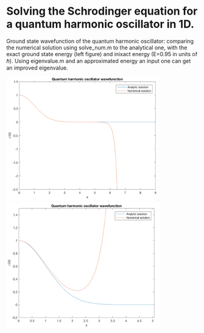 # Solving the Schrodinger equation for a quantum harmonic oscillator in 1D.

Ground state wavefunction of the quantum harmonic oscillator: comparing the numerical solution using solve_num.m to the 
analytical one, with the exact ground state energy (left figure) and inixact energy (E=0.95 in units of ℏ). Using eigenvalue.m 
and an approximated energy an input one can get an improved eigenvalue.

<p float="left">
<img src="images/ground_state.png" width = "400"> 
<img src="images/ground_state_inexact.png" width = "405">
</p>



